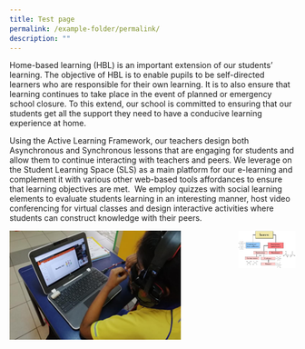 ```yaml
---
title: Test page
permalink: /example-folder/permalink/
description: ""
---
```

Home-based learning (HBL) is an important extension of our students’ learning. The objective of HBL is to enable pupils to be self-directed learners who are responsible for their own learning. It is to also ensure that learning continues to take place in the event of planned or emergency school closure. To this extend, our school is committed to ensuring that our students get all the support they need to have a conducive learning experience at home.  
  
Using the Active Learning Framework, our teachers design both Asynchronous and Synchronous lessons that are engaging for students and allow them to continue interacting with teachers and peers. We leverage on the Student Learning Space (SLS) as a main platform for our e-learning and complement it with various other web-based tools affordances to ensure that learning objectives are met.  We employ quizzes with social learning elements to evaluate students learning in an interesting manner, host video conferencing for virtual classes and design interactive activities where students can construct knowledge with their peers.


<img src="/images/pix7.png" style= "width: 60%; margin-right:20px;" align = "left">

<img src="/images/Isomeris4m.jpg" style= "width: 20%; margin-left:50px;" align = "right">
